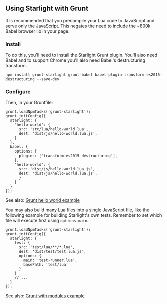 ## Using Starlight with Grunt

It is recommended that you precompile your Lua code to JavaScript and serve only the JavaScript. 
This negates the need to include the ~800k Babel browser lib in your page.

### Install

To do this, you'll need to install the Starlight Grunt plugin. You'll also need Babel and to support Chrome you'll also need Babel's destructuring transform.

    npm install grunt-starlight grunt-babel babel-plugin-transform-es2015-destructuring --save-dev

### Configure

Then, in your Gruntfile:

    grunt.loadNpmTasks('grunt-starlight');
    grunt.initConfig({
      starlight: {
        'hello-world': {
          src: 'src/lua/hello-world.lua',
          dest: 'dist/js/hello-world.lua.js',
        }
      },
      babel: {
        options: {
          plugins: ['transform-es2015-destructuring'],
        },
        'hello-world': {
          src: 'dist/js/hello-world.lua.js',
          dest: 'dist/js/hello-world.lua.js',
          }
        }
      }
    });

See also: [Grunt hello world example](https://github.com/paulcuth/starlight-examples/tree/master/grunt-hello-world)

You may also build many Lua files into a single JavaScript file, like the following example for building Starlight's own tests. 
Remember to set which file will execute first using `options.main`.

    grunt.loadNpmTasks('grunt-starlight');
    grunt.initConfig({
      starlight: {
        test: {
          src: 'test/lua/**/*.lua',
          dest: 'dist/test/test.lua.js',
          options: {
            main: 'test-runner.lua',
            basePath: 'test/lua'
          }
        }
        // ...
      }
    });

See also: [Grunt with modules example](https://github.com/paulcuth/starlight-examples/tree/master/grunt-modules)
